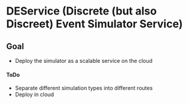 # DEService (Discrete (but also Discreet) Event Simulator Service)

## Goal
- Deploy the simulator as a scalable service on the cloud

#### ToDo
- Separate different simulation types into different routes
- Deploy in cloud
